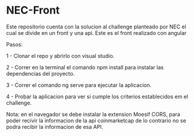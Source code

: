 # NEC-Front
Este repositorio cuenta con la solucion al challenge planteado por NEC el cual se divide en un front y una api. Este es el front realizado con angular

Pasos:

1 - Clonar el repo y abrirlo con visual studio.

2 - Correr en la terminal el comando npm install para instalar las dependencias del proyecto.

3 - Correr el comando ng serve para ejecutar la aplicacion.

4 - Probar la aplicacion para ver si cumple los criterios establecidos em el challenge.


Nota: en el navegador se debe instalar la extension Moesif CORS, para poder recivir la informacion de la api coinmarketcap de lo contrario no se podra recibir la informacion de esa API.

